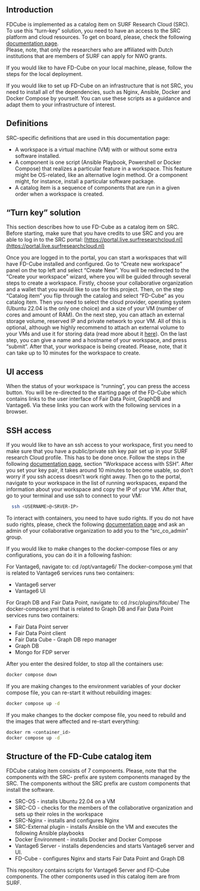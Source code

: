 ## Introduction

FDCube is implemented as a catalog item on SURF Research Cloud (SRC). To use this “turn-key” solution, you need to have an access to the SRC platform and cloud resources. To get on board, please, check the following [documentation page](https://servicedesk.surf.nl/wiki/display/WIKI/Get+a+budget+for+Research+Cloud).  
Please, note, that only the researchers who are affiliated with Dutch institutions that are members of SURF can apply for NWO grants.  

If you would like to have FD-Cube on your local machine, please, follow the steps for the local deployment.

If you would like to set up FD-Cube on an infrastructure that is not SRC, you need to install all of the dependencies, such as Nginx, Ansible, Docker and Docker Compose by yourself. You can use these scripts as a guidance and adapt them to your infrastructure of interest. 

## Definitions
SRC-specific definitions that are used in this documentation page: 

- A workspace is a virtual machine (VM) with or without some extra software installed.
- A component is one script (Ansible Playbook, Powershell or Docker Compose) that realizes a particular feature in a workspace. This feature might be OS-related, like an alternative login method. Or a component might, for instance, install a particular software package.
- A catalog item is a sequence of components that are run in a given order when a workspace is created.

## “Turn key” solution
This section describes how to use FD-Cube as a catalog item on SRC. Before starting, make sure that you have credits to use SRC and you are able to log in to the SRC portal: [https://portal.live.surfresearchcloud.nl](https://portal.live.surfresearchcloud.nl)

Once you are logged in to the portal, you can start a workspaces that will have FD-Cube installed and configured. Go to “Create new workspace” panel on the top left and select “Create New”. You will be redirected to the “Create your workspace” wizard, where you will be guided through several steps to create a workspace. 
Firstly, choose your collaborative organization and a wallet that you would like to use for this project. Then, on the step “Catalog item” you flip through the catalog and select “FD-Cube” as you catalog item. Then you need to select the cloud provider, operating system (Ubuntu 22.04 is the only one choice) and a size of your VM (number of cores and amount of RAM). 
On the next step, you can attach an external storage volume, reserved IP and private network to your VM. All of this is optional, although we highly recommend to attach an external volume to your VMs and use it for storing data (read more about it [here](https://servicedesk.surf.nl/wiki/display/WIKI/External+storage+volumes)). 
On the last step, you can give a name and a hostname of your workspace, and press “submit”. 
After that, your workspace is being created. Please, note, that it can take up to 10 minutes for the workspace to create.

## UI access
When the status of your workspace is “running”, you can press the access button. You will be re-directed to the starting page of the FD-Cube which contains links to the user interface of Fair Data Point, GraphDB and Vantage6. Via these links you can work with the following services in a browser.

## SSH access
If you would like to have an ssh access to your workspace, first you need to make sure that you have a public/private ssh key pair set up in your SURF research Cloud profile. 
This has to be done once. Follow the steps in the following [documentation page](https://servicedesk.surf.nl/wiki/display/WIKI/Log+in+to+your+workspace), section “Workspace access with SSH”. After you set your key pair, it takes around 10 minutes to become usable, so don’t worry if you ssh access doesn’t work right away. 
Then go to the portal, navigate to your workspace in the list of running workspaces, expand the information about your workspace and copy the IP of your VM. After that, go to your terminal and use ssh to connect to your VM: 

```sh
  ssh <USERNAME>@<SRVER-IP>
```


To interact with containers, you need to have sudo rights. If you do not have sudo rights, please, check the following [documentation page](https://servicedesk.surf.nl/wiki/display/WIKI/Flag+a+CO-member+as+SRC+administrator) and ask an admin of your collaborative organization to add you to the “src_co_admin” group. 

If you would like to make changes to the docker-compose files or any configurations, you can do it in a following fashion:

For Vantage6, navigate to: cd /opt/vantage6/ 
The docker-compose.yml that is related to Vantage6 services runs two containers: 
- Vantage6 server
- Vantage6 UI

For Graph DB and Fair Data Point, navigate to: cd /rsc/plugins/fdcube/
The docker-compose.yml that is related to Graph DB and Fair Data Point services runs two containers: 
- Fair Data Point server
- Fair Data Point client
- Fair Data Cube - Graph DB repo manager
- Graph DB
- Mongo for FDP server
<!--
- Cde-box-daemon
- Yarrrml parser
- Rdfizer
-->

After you enter the desired folder, to stop all the containers use: 
```sh
docker compose down
```

If you are making changes to the environment variables of your docker compose file, you can re-start it without rebuilding images: 
```sh
docker compose up -d 
```

If you make changes to the docker compose file, you need to rebuild and the images that were affected and re-start everything: 
```sh
docker rm <container_id>
docker compose up -d
```

## Structure of the FD-Cube catalog item

FDCube catalog item consists of 7 components. Please, note that the components with the SRC- prefix are system components managed by the SRC. The components without the SRC prefix are custom components that install the software. 

- SRC-OS - installs Ubuntu 22.04 on a VM
- SRC-CO - checks for the members of the collaborative organization and sets up their roles in the workspace
- SRC-Nginx - installs and configures Nginx 
- SRC-External plugin - installs Ansible on the VM and executes the following Ansible playbooks
- Docker Environment - installs Docker and Docker Compose
- Vantage6 Server - installs dependencies and starts Vantage6 server and UI.
- FD-Cube - configures Nginx and starts Fair Data Point and Graph DB

This repository contains scripts for Vantage6 Server and FD-Cube components. The other components used in this catalog item are from SURF.  

